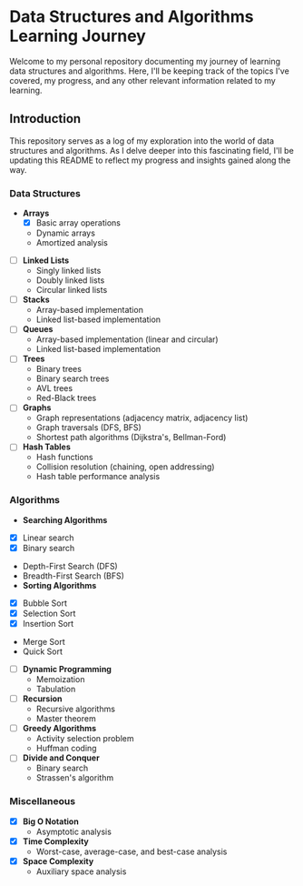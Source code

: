 # Data Structures and Algorithms Learning Journey

Welcome to my personal repository documenting my journey of learning data structures and algorithms. Here, I'll be keeping track of the topics I've covered, my progress, and any other relevant information related to my learning.

## Introduction

This repository serves as a log of my exploration into the world of data structures and algorithms. As I delve deeper into this fascinating field, I'll be updating this README to reflect my progress and insights gained along the way.

### Data Structures
- **Arrays**
  - [x] Basic array operations
  - Dynamic arrays
  - Amortized analysis
- [ ] **Linked Lists**
  - Singly linked lists
  - Doubly linked lists
  - Circular linked lists
- [ ] **Stacks**
  - Array-based implementation
  - Linked list-based implementation
- [ ] **Queues**
  - Array-based implementation (linear and circular)
  - Linked list-based implementation
- [ ] **Trees**
  - Binary trees
  - Binary search trees
  - AVL trees
  - Red-Black trees
- [ ] **Graphs**
  - Graph representations (adjacency matrix, adjacency list)
  - Graph traversals (DFS, BFS)
  - Shortest path algorithms (Dijkstra's, Bellman-Ford)
- [ ] **Hash Tables**
  - Hash functions
  - Collision resolution (chaining, open addressing)
  - Hash table performance analysis

### Algorithms
-  **Searching Algorithms**
  - [x] Linear search
  - [x] Binary search
  - Depth-First Search (DFS)
  - Breadth-First Search (BFS)
-  **Sorting Algorithms**
  - [x] Bubble Sort
  - [x] Selection Sort
  - [x] Insertion Sort
  - Merge Sort
  - Quick Sort
- [ ] **Dynamic Programming**
  - Memoization
  - Tabulation
- [ ] **Recursion**
  - Recursive algorithms
  - Master theorem
- [ ] **Greedy Algorithms**
  - Activity selection problem
  - Huffman coding
- [ ] **Divide and Conquer**
  - Binary search
  - Strassen's algorithm

### Miscellaneous
- [x] **Big O Notation**
  - Asymptotic analysis
- [x] **Time Complexity**
  - Worst-case, average-case, and best-case analysis
- [x] **Space Complexity**
  - Auxiliary space analysis
